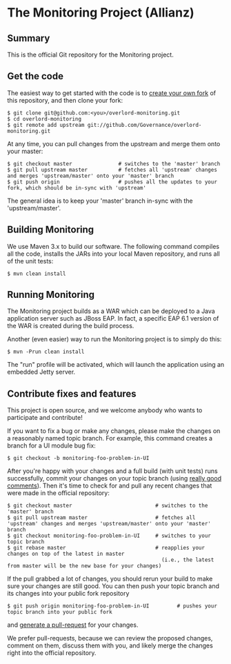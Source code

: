# The Monitoring Project (Allianz)

## Summary

This is the official Git repository for the Monitoring project.

## Get the code

The easiest way to get started with the code is to [create your own fork](http://help.github.com/forking/) of this repository, and then clone your fork:

	$ git clone git@github.com:<you>/overlord-monitoring.git
	$ cd overlord-monitoring
	$ git remote add upstream git://github.com/Governance/overlord-monitoring.git
	
At any time, you can pull changes from the upstream and merge them onto your master:

	$ git checkout master               # switches to the 'master' branch
	$ git pull upstream master          # fetches all 'upstream' changes and merges 'upstream/master' onto your 'master' branch
	$ git push origin                   # pushes all the updates to your fork, which should be in-sync with 'upstream'

The general idea is to keep your 'master' branch in-sync with the 'upstream/master'.

## Building Monitoring

We use Maven 3.x to build our software. The following command compiles all the code, installs the JARs into your local Maven repository, and runs all of the unit tests:

	$ mvn clean install
	
## Running Monitoring

The Monitoring project builds as a WAR which can be deployed to a Java application server such as JBoss EAP.  In
fact, a specific EAP 6.1 version of the WAR is created during the build process.

Another (even easier) way to run the Monitoring project is to simply do this:

    $ mvn -Prun clean install

The "run" profile will be activated, which will launch the application using an embedded Jetty server.

## Contribute fixes and features

This project is open source, and we welcome anybody who wants to participate and contribute!

If you want to fix a bug or make any changes, please make the changes on a reasonably named topic branch. For example, this command creates
a branch for a UI module bug fix:

	$ git checkout -b monitoring-foo-problem-in-UI

After you're happy with your changes and a full build (with unit tests) runs successfully, commit your changes on your topic branch
(using [really good comments](http://community.jboss.org/wiki/OverlordDevelopmentGuidelines#Commits)). Then it's time to check for
and pull any recent changes that were made in the official repository:

	$ git checkout master                           # switches to the 'master' branch
	$ git pull upstream master                      # fetches all 'upstream' changes and merges 'upstream/master' onto your 'master' branch
	$ git checkout monitoring-foo-problem-in-UI     # switches to your topic branch
	$ git rebase master                             # reapplies your changes on top of the latest in master
	                                                  (i.e., the latest from master will be the new base for your changes)

If the pull grabbed a lot of changes, you should rerun your build to make sure your changes are still good.
You can then push your topic branch and its changes into your public fork repository

	$ git push origin monitoring-foo-problem-in-UI         # pushes your topic branch into your public fork

and [generate a pull-request](http://help.github.com/pull-requests/) for your changes. 

We prefer pull-requests, because we can review the proposed changes, comment on them,
discuss them with you, and likely merge the changes right into the official repository.
